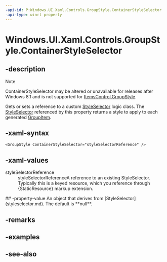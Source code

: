 ```yaml
---
-api-id: P:Windows.UI.Xaml.Controls.GroupStyle.ContainerStyleSelector
-api-type: winrt property
---
```


<!-- Property syntax
public Windows.UI.Xaml.Controls.StyleSelector ContainerStyleSelector { get;  set; }
-->

# Windows.UI.Xaml.Controls.GroupStyle.ContainerStyleSelector

## -description
> [!NOTE]
> ContainerStyleSelector may be altered or unavailable for releases after Windows 8.1 and is not supported for [ItemsControl.GroupStyle](itemscontrol_groupstyle.md).

Gets or sets a reference to a custom [StyleSelector](styleselector.md) logic class. The [StyleSelector](styleselector.md) referenced by this property returns a style to apply to each generated [GroupItem](groupitem.md).



## -xaml-syntax
```xaml
<GroupStyle ContainerStyleSelector="styleSelectorReference" />
```


## -xaml-values
<dl><dt>styleSelectorReference</dt><dd>styleSelectorReferenceA reference to an existing StyleSelector. Typically this is a keyed resource, which you reference through {StaticResource} markup extension.</dd>
</dl>
## -property-value
An object that derives from [StyleSelector](styleselector.md). The default is **null**.

## -remarks

## -examples

## -see-also
